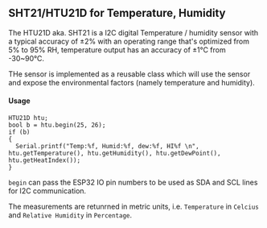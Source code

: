 ## SHT21/HTU21D for Temperature, Humidity

The HTU21D aka. SHT21 is a I2C digital Temperature / humidity sensor with a typical accuracy of ±2% with an operating range that's optimized from 5% to 95% RH, temperature output has an accuracy of ±1°C from -30~90°C. 

THe sensor is implemented as a reusable class which will use the sensor and expose the environmental factors (namely temperature and humidity). 

#### Usage
    HTU21D htu;
    bool b = htu.begin(25, 26);
    if (b)
    {
      Serial.printf("Temp:%f, Humid:%f, dew:%f, HI%f \n", htu.getTemperature(), htu.getHumidity(), htu.getDewPoint(), htu.getHeatIndex());
    }

`begin` can pass the ESP32 IO pin numbers to be used as SDA and SCL lines for I2C communication. 

The measurements are retunrned in metric units, i.e. `Temperature` in `Celcius` and `Relative Humidity` in  `Percentage`.